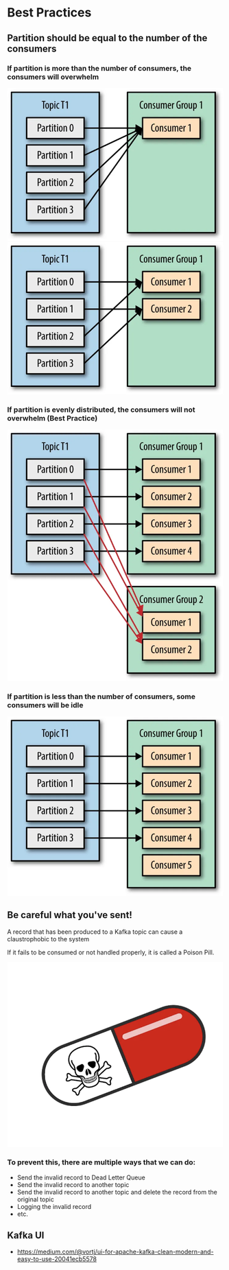 # Best Practices 

## Partition should be equal to the number of the consumers

### If partition is more than the number of consumers, the consumers will overwhelm
  ![consumer_group_1](consumer_group_1.png "Consumer Group 1")
  ![consumer_group_4](consumer_group_4.png "Consumer Group 4")
### If partition is evenly distributed, the consumers will not overwhelm (Best Practice)
  ![consumer_group_2](consumer_group_2.png "Consumer Group 2")
### If partition is less than the number of consumers, some consumers will be idle
  ![consumer_group_3](consumer_group_3.png "Consumer Group 3")

## Be careful what you've sent!
A record that has been produced to a Kafka topic can cause a claustrophobic to the system 

If it fails to be consumed or not handled properly, it is called a Poison Pill. 

![poison_pill.png](poison_pill.png)

### To prevent this, there are multiple ways that we can do:
- Send the invalid record to Dead Letter Queue
- Send the invalid record to another topic
- Send the invalid record to another topic and delete the record from the original topic
- Logging the invalid record
- etc. 

## Kafka UI
- https://medium.com/@vortj/ui-for-apache-kafka-clean-modern-and-easy-to-use-20041ecb5578

